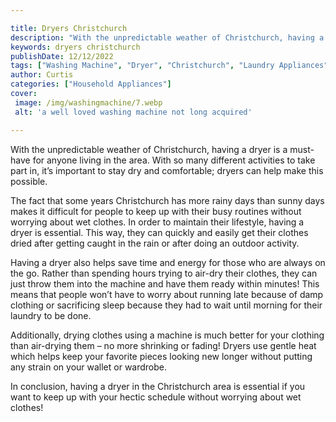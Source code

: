 ```yaml
---

title: Dryers Christchurch
description: "With the unpredictable weather of Christchurch, having a dryer is a must-have for anyone living in the area. With so many differen...get the full scoop"
keywords: dryers christchurch
publishDate: 12/12/2022
tags: ["Washing Machine", "Dryer", "Christchurch", "Laundry Appliances"]
author: Curtis
categories: ["Household Appliances"]
cover: 
 image: /img/washingmachine/7.webp
 alt: 'a well loved washing machine not long acquired'

---
```


With the unpredictable weather of Christchurch, having a dryer is a must-have for anyone living in the area. With so many different activities to take part in, it’s important to stay dry and comfortable; dryers can help make this possible.

The fact that some years Christchurch has more rainy days than sunny days makes it difficult for people to keep up with their busy routines without worrying about wet clothes. In order to maintain their lifestyle, having a dryer is essential. This way, they can quickly and easily get their clothes dried after getting caught in the rain or after doing an outdoor activity. 

Having a dryer also helps save time and energy for those who are always on the go. Rather than spending hours trying to air-dry their clothes, they can just throw them into the machine and have them ready within minutes! This means that people won’t have to worry about running late because of damp clothing or sacrificing sleep because they had to wait until morning for their laundry to be done. 

Additionally, drying clothes using a machine is much better for your clothing than air-drying them – no more shrinking or fading! Dryers use gentle heat which helps keep your favorite pieces looking new longer without putting any strain on your wallet or wardrobe. 

In conclusion, having a dryer in the Christchurch area is essential if you want to keep up with your hectic schedule without worrying about wet clothes!
